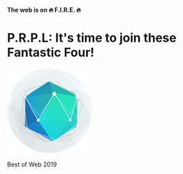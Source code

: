 <!-- .slide: class="first-slide fire-specific-slide" data-background="css/theme/legacy/images/background_blue.png"-->

**The web is on 🔥 F.I.R.E. 🔥**

# **P.R.P.L: It's time to join these Fantastic Four!**

<img src="./assets/images/logos/bow.png" height="200px" />

Best of Web 2019
<!-- .element: style="font-size: 50px"-->
